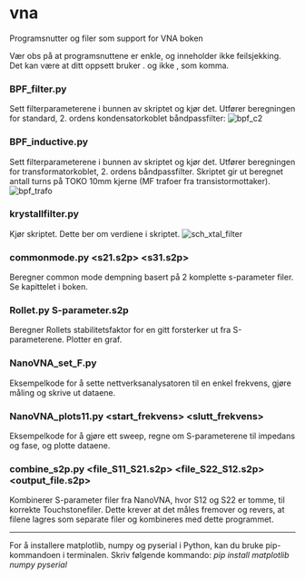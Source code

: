 # vna
Programsnutter og filer som support for VNA boken

Vær obs på at programsnuttene er enkle, og inneholder ikke feilsjekking. Det kan være at ditt oppsett bruker . og ikke , som komma. 

### BPF_filter.py
Sett filterparameterene i bunnen av skriptet og kjør det. Utfører beregningen for standard, 2. ordens kondensatorkoblet båndpassfilter: 
![bpf_c2](https://github.com/user-attachments/assets/be107097-914f-421f-ac48-2219b2e048de)


### BPF_inductive.py
Sett filterparameterene i bunnen av skriptet og kjør det. Utfører beregningen for transformatorkoblet, 2. ordens båndpassfilter.
Skriptet gir ut beregnet antall turns på TOKO 10mm kjerne (MF trafoer fra transistormottaker).
![bpf_trafo](https://github.com/user-attachments/assets/7d2a5372-1d31-4cf7-87f7-8c37eb636b7f)


### krystallfilter.py
Kjør skriptet. Dette ber om verdiene i skriptet. 
![sch_xtal_filter](https://github.com/user-attachments/assets/6d322096-4905-44d7-a4ac-2e84f138266a)


### commonmode.py <s21.s2p> <s31.s2p>
Beregner common mode dempning basert på 2 komplette s-parameter filer. Se kapittelet i boken.


### Rollet.py S-parameter.s2p
Beregner Rollets stabilitetsfaktor for en gitt forsterker ut fra S-parameterene. Plotter en graf. 


### NanoVNA_set_F.py
Eksempelkode for å sette nettverksanalysatoren til en enkel frekvens, gjøre måling og skrive ut dataene. 


### NanoVNA_plots11.py <start_frekvens> <slutt_frekvens>
Eksempelkode for å gjøre ett sweep, regne om S-parameterene til impedans og fase, og plotte dataene. 


### combine_s2p.py <file_S11_S21.s2p> <file_S22_S12.s2p> <output_file.s2p>
Kombinerer S-parameter filer fra NanoVNA, hvor S12 og S22 er tomme, til korrekte Touchstonefiler. Dette krever at det måles fremover og revers, at filene lagres som separate filer og kombineres med dette programmet. 


------


For å installere matplotlib, numpy og pyserial i Python, kan du bruke pip-kommandoen i terminalen. Skriv følgende kommando:
*pip install matplotlib numpy pyserial*
